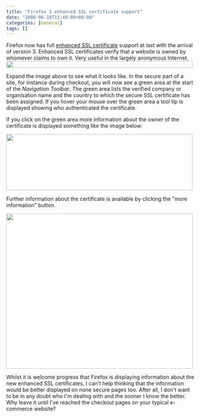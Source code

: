 ```yaml
---
title: "Firefox 3 enhanced SSL certificate support"
date: "2008-06-18T11:48:08+00:00"
categories: [General]
tags: []
---
```


Firefox now has full <a href="http://en.wikipedia.org/wiki/Extended_Validation_Certificate">enhanced SSL certificate</a> support at last with the arrival of version 3. Enhanced SSL certificates verify that a website is owned by whomever claims to own it. Very useful in the largely anonymous Internet.<a href="/images/uploads/2008/06/firefox-ssl-cert-view.jpg"><img class="aligncenter size-full wp-image-439" title="firefox-ssl-cert-view" src="/images/uploads/2008/06/firefox-ssl-cert-view.jpg" alt="" width="500" height="18" /></a>

Expand the image above to see what it looks like. In the secure part of a site, for instance during checkout, you will now see a green area at the start of the <em>Navigation Toolbar</em>. The green area lists the verified company or organisation name and the country to which the secure SSL certificate has been assigned. If you hover your mouse over the green area a tool tip is displayed showing who authenticated the certificate.

If you click on the green area more information about the owner of the certificate is displayed something like the image below:

<a href="/images/uploads/2008/06/firefox-ssl-cert-tooltip.jpg"><img class="aligncenter size-full wp-image-440" title="firefox-ssl-cert-tooltip" src="/images/uploads/2008/06/firefox-ssl-cert-tooltip.jpg" alt="" width="499" height="151" /></a>

Further information about the certificate is available by clicking the "more information" button.

<a href="/images/uploads/2008/06/firefox-ssl-cert-more-information.jpg"><img class="aligncenter size-full wp-image-441" title="firefox-ssl-cert-more-information" src="/images/uploads/2008/06/firefox-ssl-cert-more-information.jpg" alt="" width="500" height="416" /></a>

Whilst it is welcome progress that Firefox is displaying information about the new enhanced SSL certificates, I can't help thinking that the information would be better displayed on none secure pages too. After all, I don't want to be in any doubt who I'm dealing with and the sooner I know the better. Why leave it until I've reached the checkout pages on your typical e-commerce website?
